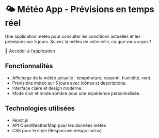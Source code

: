 # 🌤️ Météo App - Prévisions en temps réel
Une application météo pour consulter les conditions actuelles et les prévisions sur 5 jours. Suivez la météo de votre ville, où que vous soyez !

🔗 [Accéder à l'application](https://kevgenga.github.io/test-meteo-api/)

## Fonctionnalités
- Affichage de la météo actuelle : température, ressenti, humidité, vent.
- Prévisions météo sur 5 jours avec icônes et descriptions.
- Interface claire et design moderne.
- Mode clair et mode sombre pour une expérience personnalisée.

## Technologies utilisées
- React.js
- API OpenWeatherMap pour les données météo
- CSS pour le style (Responsive design inclus)
